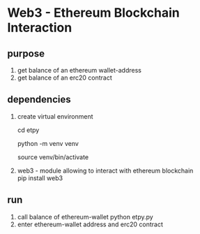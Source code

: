 
<h1>Web3 - Ethereum Blockchain Interaction</h1>

<h2> purpose </h2>

 1) get balance of an ethereum wallet-address
 2) get balance of an erc20 contract

<h2> dependencies </h2>

 1) create virtual environment

      cd etpy

      python -m venv venv

      source venv/bin/activate

 2) web3 - module allowing to interact with ethereum blockchain  
      pip install web3
 
<h2> run </h2>
 
 1) call balance of ethereum-wallet
      python etpy.py
 2) enter ethereum-wallet address and erc20 contract